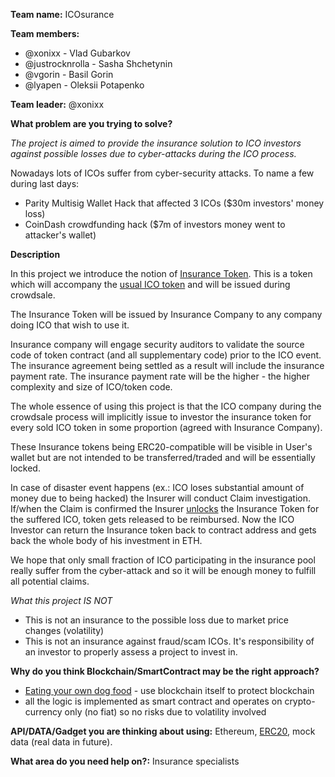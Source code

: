 **Team name:** ICOsurance

**Team members:** 

- @xonixx - Vlad Gubarkov
- @justrocknrolla - Sasha Shchetynin
- @vgorin - Basil Gorin
- @lyapen - Oleksii Potapenko

**Team leader:** @xonixx

**What problem are you trying to solve?**

_The project is aimed to provide the insurance solution to ICO investors against possible losses due to cyber-attacks during the ICO process._
 
Nowadays lots of ICOs suffer from cyber-security attacks. To name a few during last days:
- Parity Multisig Wallet Hack that affected 3 ICOs ($30m investors' money loss)
- CoinDash crowdfunding hack ($7m of investors money went to attacker's wallet)

**Description**

In this project we introduce the notion of [Insurance Token](https://github.com/CMLTeam/ICOsurance/blob/master/truffle/contracts/InsuranceToken.sol).
This is a token which will accompany the [usual ICO token](https://github.com/CMLTeam/ICOsurance/blob/master/truffle/contracts/CoolICOToken.sol) and will be issued during crowdsale.  

The Insurance Token will be issued by Insurance Company to any company doing ICO that wish to use it.

Insurance company will engage security auditors to validate the source code of token contract (and all supplementary code) prior to the ICO event.
The insurance agreement being settled as a result will include the insurance payment rate.
The insurance payment rate will be the higher - the higher complexity and size of ICO/token code.

The whole essence of using this project is that the ICO company during the crowdsale process will implicitly issue to investor 
the insurance token for every sold ICO token in some proportion (agreed with Insurance Company).

These Insurance tokens being ERC20-compatible will be visible in User's wallet but are not intended to be transferred/traded and will be essentially locked.

In case of disaster event happens (ex.: ICO loses substantial amount of money due to being hacked) the Insurer will conduct 
Claim investigation. If/when the Claim is confirmed the Insurer [unlocks](https://github.com/CMLTeam/ICOsurance/blob/master/truffle/contracts/InsuranceToken.sol#L101) 
the Insurance Token for the suffered ICO, token gets released to be reimbursed.
Now the ICO Investor can return the Insurance token back to contract address and gets back the whole body of his investment in ETH.

We hope that only small fraction of ICO participating in the insurance pool really suffer from the cyber-attack and so it will be enough money to fulfill all potential claims.

_What this project IS NOT_

- This is not an insurance to the possible loss due to market price changes (volatility)
- This is not an insurance against fraud/scam ICOs. It's responsibility of an investor to properly assess a project to invest in.

**Why do you think Blockchain/SmartContract may be the right approach?**
- [Eating your own dog food](https://en.wikipedia.org/wiki/Eating_your_own_dog_food) - use blockchain itself to protect blockchain
- all the logic is implemented as smart contract and operates on crypto-currency only (no fiat) so no risks due to volatility involved

**API/DATA/Gadget you are thinking about using:** 
Ethereum, [ERC20](https://theethereum.wiki/w/index.php/ERC20_Token_Standard), mock data (real data in future).

**What area do you need help on?:**
Insurance specialists
